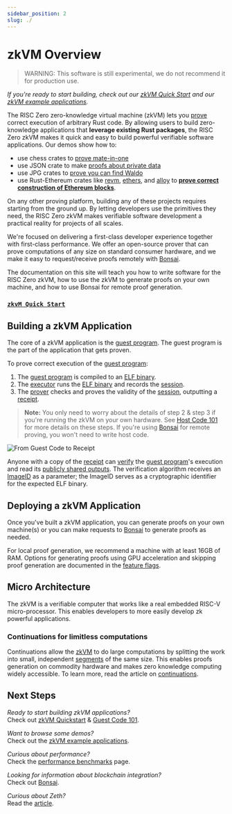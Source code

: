 ```yaml
---
sidebar_position: 2
slug: ./
---
```


# zkVM Overview

> WARNING: This software is still experimental, we do not recommend it for production use.

_If you're ready to start building, check out our [zkVM Quick Start] and our [zkVM example applications]._

The RISC Zero zero-knowledge virtual machine (zkVM) lets you [prove] correct execution of arbitrary Rust code.
By allowing users to build zero-knowledge applications that **leverage existing Rust packages**, the RISC Zero zkVM makes it quick and easy to build powerful verifiable software applications.
Our demos show how to:

- use chess crates to [prove mate-in-one]
- use JSON crate to make [proofs about private data]
- use JPG crates to [prove you can find Waldo]
- use Rust-Ethereum crates like [revm], [ethers], and [alloy] to **[prove correct construction of Ethereum blocks]**.

[revm]: https://github.com/bluealloy/revm

[ethers]: https://github.com/ethers-io/ethers.js

[alloy]: https://github.com/alloy-rs

[prove mate-in-one]: https://github.com/risc0/risc0/tree/release-0.19/examples/chess#zk-checkmate

[proofs about private data]: https://github.com/risc0/risc0/tree/release-0.19/examples/json#json-example

[prove you can find Waldo]: https://www.risczero.com/news/waldo

[prove correct construction of Ethereum blocks]: https://risczero.com/news/zeth-release

On any other proving platform, building any of these projects requires starting from the ground up.
By letting developers use the primitives they need, the RISC Zero zkVM makes verifiable software development a practical reality for projects of all scales.

We're focused on delivering a first-class developer experience together with first-class performance.
We offer an open-source prover that can prove computations of any size on standard consumer hardware, and we make it easy to request/receive proofs remotely with [Bonsai].

The documentation on this site will teach you how to write software for the RISC Zero zkVM, how to use the zkVM to generate proofs on your own machine, and how to use Bonsai for remote proof generation.

### [`zkvM Quick Start`]

[`zkVM Quick Start`]: ./quickstart.md

## Building a zkVM Application

The core of a zkVM application is the [guest program].
The guest program is the part of the application that gets proven.

To prove correct execution of the [guest program]:

1. The [guest program] is compiled to an [ELF binary]. <br/>
2. The [executor] runs the [ELF binary] and records the [session].
3. The [prover] checks and proves the validity of the [session], outputting a [receipt].

> **Note:** You only need to worry about the details of step 2 & step 3 if you're running the zkVM on your own hardware.
> See [Host Code 101] for more details on these steps.
> If you're using [Bonsai] for remote proving, you won't need to write host code.

![From Guest Code to Receipt](/diagrams/from-rust-to-receipt.png)

Anyone with a copy of the [receipt] can [verify] the [guest program]'s execution and read its [publicly shared outputs].
The verification algorithm receives an [ImageID] as a parameter; the ImageID serves as a cryptographic identifier for the expected ELF binary.

## Deploying a zkVM Application

Once you've built a zkVM application, you can generate proofs on your own machine(s) or you can make requests to [Bonsai] to generate proofs as needed.

For local proof generation, we recommend a machine with at least 16GB of RAM.
Options for generating proofs using GPU acceleration and skipping proof generation are documented in the [feature flags].

## Micro Architecture

The zkVM is a verifiable computer that works like a real embedded RISC-V micro-processor. This enables developers to more easily develop zk powerful applications.

### Continuations for limitless computations

Continuations allow the [zkVM][zkVM-term] to do large computations by splitting the work into small, independent [segments] of the same size.
This enables proofs generation on commodity hardware and makes zero knowledge computing widely accessible. To learn more, read the article on [continuations].

## Next Steps

_Ready to start building zkVM applications?_ <br/>
Check out [zkVM Quickstart](quickstart.md) & [Guest Code 101](developer-guide/guest-code-101.md).

_Want to browse some demos?_ <br/>
Check out the [zkVM example applications].

_Curious about performance?_ <br/>
Check the [performance benchmarks] page.

_Looking for information about blockchain integration?_ <br/>
Check out [Bonsai].

_Curious about Zeth?_<br/>
Read the [article](https://risczero.com/news/zeth-release).

[cargo]: https://doc.rust-lang.org/cargo/index.html

[continuations]: https://www.risczero.com/news/continuations

[imageID]: /terminology#image-id

[Bonsai]: ../bonsai/bonsai-overview.md

[receipt]: developer-guide/receipts.md

[ELF binary]: /terminology#elf-binary

[execution trace]: /terminology#execution-trace

[executor]: /terminology#executor

[feature flags]: https://github.com/risc0/risc0#feature-flags

[guest program]: developer-guide/guest-code-101.md

[guest programs]: developer-guide/guest-code-101.md

[host]: /terminology#host-program

[host program]: developer-guide/host-code-101.md

[performance benchmarks]: benchmarks.md

[prove]: /terminology#validity-proof

[proofs]: /terminology#validity-proof

[prover]: /terminology#prover

[publicly shared outputs]: /terminology#journal

[segments]: /terminology#segment

[verify]: /terminology#verify

[zero-knowledge virtual machine]: /terminology#zero-knowledge-virtual-machine-zkvm

[zkvm]: https://github.com/risc0/risc0#readme

[zkVM Quick Start]: ./quickstart.md

[zkVM example applications]: https://github.com/risc0/risc0/tree/release-0.19/examples

[zkVM-term]: /terminology#zero-knowledge-virtual-machine-zkvm

[session]: /terminology#session

[Host Code 101]: developer-guide/host-code-101.md
